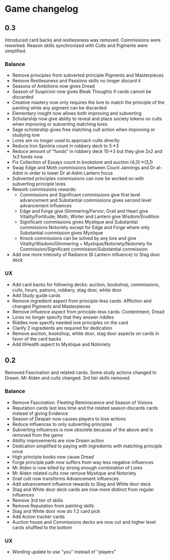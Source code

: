 # Game changelog

## 0.3

Introduced card backs and restlessness was removed. Commissions were reworked. Reason skills synchronized with Cults and Pigments were simplified.

### Balance

- Remove principles from subverted principle Pigments and Masterpieces
- Remove Restlessness and Passions skills no longer discard it
- Seasons of Ambitions now gives Dread
- Season of Suspicion now gives Bleak Thoughts if cards cannot be discarded
- Creative mastery now only requires the lore to match the principle of the painting while any pigment can be discarded
- Elementary insight now allows both improving and subverting
- Scholarship now give ability to reveal and place society tokens on cults when improving or subverting matching lores
- Sage scholarship gives free matching cult action when improving or studying lore
- Lores are no longer used to approach cults directly
- Reduce Iron Spintria count in robbery deck to 5->3
- Reduce amount of "funds" in robbery deck 10->3 but they give 2x2 and 1x3 funds now
- Fix Collection of Essays count in bookstore and auction (4,0)->(3,1)
- Swap Edge and Moth commissions between Count Jannings and Dr al-Adim in order to lower Dr al-Adim Lantern focus
- Subverted principles commissions can now be worked on with subverting principle lores
- Rework commissions rewards:
  - Commissions and Significant commissions give first level advancement and Substantial commissions gives second level advancement influences
  - Edge and Forge give Glimmering/Fervor; Grail and Heart give Vitality/Fortitude; Moth, Winter and Lantern give Wisdom/Erudition
  - Significant commissions gives Mystique and Substantial commissions Notoriety except for Edge and Forge where only Substantial commission gives Mystique
  - Knock commissions can be solved by any lore and give Vitality/Wisdom/Glimmering + Mystique/Notoriety/Notoriety for Commission/Significant commission/Substantial commission
- Add one more Intensity of Radiance (6 Lantern influence) to Stag door deck

### UX

- Add card backs for following decks: auction, bookshop, commissions, cults, hours, patrons, robbery, stag door, white door
- Add Study guide cards
- Remove ingredient aspect from principle-less cards: Affliction and changed Pigments and Masterpieces
- Remove influence aspect from principle-less cards: Contentment, Dread
- Lores no longer specify that they answer riddles
- Riddles now specify needed lore principles on the card
- Clarify 2 ingredients are required for dedication
- Remove auction, bookshop, white door, stag door aspects on cards in favor of the card backs
- Add IllHealth aspect to Mystique and Notoriety

## 0.2

Removed Fascination and related cards. Some study actions changed to Dream. Mr Alden and cults changed. 3rd tier skills removed.

### Balance

- Remove Fascination. Fleeting Reminiscence and Season of Visions
- Reputation cards last less time and the related season discards cards instead of giving Evidence
- Season of Despair now causes players to lose actions
- Reduce influences to only subverting principles
- Subverting influences is now obsolete because of the above and is removed from the game
- Ability improvements are now Dream action
- Dedication simplified to paying with ingredients with matching principle once
- High principle books now cause Dread
- Forge principle path now suffers from way less negative influences
- Mr Alden is now killed by strong enough combination of Lores
- Mr Alden related cults now remove Mystique and Notoriety
- Grail cult now transforms Advancement influences
- Add advancement influence rewards to Stag and White door deck
- Stag and White door deck cards are now more distinct from regular influences
- Remove 3rd tier of skills
- Remove Reputation from painting skills
- Stag and White door now do 1:2 card pick
- Add Action tracker cards
- Auction house and Commissions decks are now cut and higher level cards shuffled to the bottom

### UX

- Wording update to use "you" instead of "players"
